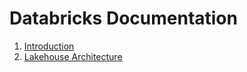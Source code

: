 # Databricks Documentation

1. [Introduction](./1__Introduction.md)
2. [Lakehouse Architecture](./2__Lakehouse-Architecture.md)